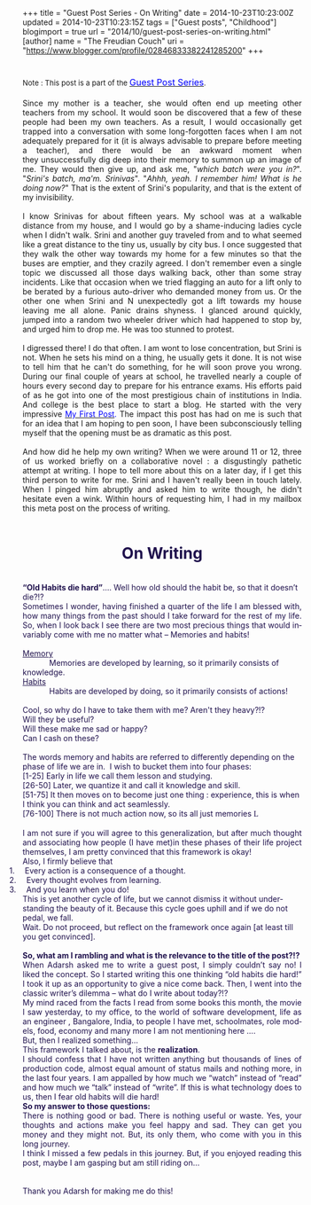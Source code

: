 +++
title = "Guest Post Series - On Writing"
date = 2014-10-23T10:23:00Z
updated = 2014-10-23T10:23:15Z
tags = ["Guest posts", "Childhood"]
blogimport = true 
url = "2014/10/guest-post-series-on-writing.html" 
[author]
	name = "The Freudian Couch"
	uri = "https://www.blogger.com/profile/02846833382241285200"
+++

<div dir="ltr" style="text-align: left;" trbidi="on">
<h1>
<span style="font-size: small; font-weight: normal;">Note : This post is a part of the&nbsp;</span><a href="http://adarsh89.blogspot.com/2014/09/guest-posts-series.html" style="font-size: medium; font-weight: normal;" target="_blank"><span style="color: blue;">Guest Post Series</span></a><span style="font-size: small; font-weight: normal;">.</span></h1>
<div>
<div style="text-align: justify;">
Since my mother is a teacher, she would often end up meeting other teachers from my school. It would soon be discovered that a few of these people had been my own teachers. As a result, I would occasionally get trapped into a conversation with some long-forgotten faces when I am not adequately prepared for it (it is always advisable to prepare before meeting a teacher), and there would be an awkward moment when they&nbsp;unsuccessfully&nbsp;dig deep into their memory to summon up an image of me. They would then give up, and ask me, "<i>which batch were you in?</i>". "<i>Srini's batch, ma'm. Srinivas</i>". "<i>Ahhh, yeah. I remember him! What is he doing now?</i>" That is the extent of Srini's popularity, and that is the extent of my invisibility.</div>
<div style="text-align: justify;">
<br /></div>
<div style="text-align: justify;">
I know Srinivas for about fifteen years. My school was at a walkable distance from my house, and I would go by a shame-inducing ladies cycle when I didn't walk. Srini and another guy traveled from and to what seemed like a great distance to the tiny us, usually by city bus. I once suggested that they walk the other way towards my home for a few minutes so that the buses are emptier, and they crazily agreed. I don't remember even a single topic we discussed all those days walking back, other than some stray incidents. Like that occasion when we tried flagging an auto for a lift only to be berated by a furious auto-driver who demanded money from us. Or the other one when Srini and N unexpectedly got a lift towards my house leaving me all alone. Panic drains shyness. I glanced around quickly, jumped into a random two wheeler driver which had happened to stop by, and urged him to drop me. He was too stunned to protest.</div>
<div style="text-align: justify;">
<br /></div>
<div style="text-align: justify;">
I digressed there! I do that often. I am wont to lose concentration, but Srini is not. When he sets his mind on a thing, he usually gets it done. It is not wise to tell him that he can't do something, for he will soon prove you wrong. During our final couple of years at school, he travelled nearly a couple of hours every second day to prepare for his entrance exams. His efforts paid of as he got into one of the most prestigious chain of institutions in India. And college is the best place to start a blog. He started with the very impressive <span style="color: blue;"><a href="http://nsrinivas89.blogspot.com/2009/09/my-first-post-every-time-i-open-my-pen.html" target="_blank"><span style="color: blue;">My First Post</span></a>. </span>The impact this post has had on me is such that for an idea that I am hoping to pen soon, I have been subconsciously telling myself that the opening must be as dramatic as this post.</div>
<div style="text-align: justify;">
<br /></div>
<div style="text-align: justify;">
And how did he help my own writing? When we were around 11 or 12, three of us worked briefly on a collaborative novel : a disgustingly pathetic attempt at writing. I hope to tell more about this on a later day, if I get this third person to write for me. Srini and I haven't really been in touch lately. When I pinged him abruptly and asked him to write though, he didn't hesitate even a wink. Within hours of requesting him, I had in my mailbox this meta post on the process of writing.</div>
</div>
<div class="MsoNormal">
<span style="color: #20124d;"></span><br />
<h1 style="text-align: center;">
<span style="color: #20124d;"><b><span lang="EN-US">On Writing</span></b></span></h1>
</div>
<div class="MsoNormal">
<span style="color: #20124d;"><b><span lang="EN-US"><br /></span></b></span></div>
<div class="MsoNormal">
<span style="color: #20124d;"><b><span lang="EN-US">“Old Habits die hard”</span></b><span lang="EN-US">…. Well how old should the habit be,
so that it doesn’t die?!?<o:p></o:p></span></span></div>
<div class="MsoNormal">
<div style="text-align: justify;">
<span lang="EN-US"><span style="color: #20124d;">Sometimes I
wonder, having finished a quarter of the life I am blessed with, how many
things from the past should I take forward for the rest of my life. So, when I
look back I see there are two most precious things that would invariably come
with me no matter what – Memories and habits!<o:p></o:p></span></span></div>
</div>
<div class="MsoNormal">
<b><span lang="EN-US"><span style="color: #20124d;"><br /></span></span></b>
<span lang="EN-US"><span style="color: #20124d;"><u>Memory</u><b><o:p></o:p></b></span></span></div>
<div class="MsoNormal" style="text-indent: 36.0pt;">
<span lang="EN-US"><span style="color: #20124d;">Memories are developed by learning, so it
primarily consists of knowledge. <o:p></o:p></span></span></div>
<div class="MsoNormal">
<span lang="EN-US"><span style="color: #20124d;"><u>Habits</u><b><o:p></o:p></b></span></span></div>
<div class="MsoNormal" style="text-indent: 36.0pt;">
<span lang="EN-US"><span style="color: #20124d;">Habits are developed by doing, so it primarily consists
of actions!<o:p></o:p></span></span></div>
<div class="MsoNormal">
<br /></div>
<div class="MsoNormal">
<span lang="EN-US"><span style="color: #20124d;">Cool, so
why do I have to take them with me?&nbsp;Aren't&nbsp;they heavy?!?<o:p></o:p></span></span></div>
<div class="MsoNormal">
<span lang="EN-US"><span style="color: #20124d;">Will they be useful?<o:p></o:p></span></span></div>
<div class="MsoNormal">
<span lang="EN-US"><span style="color: #20124d;">Will these make me sad or happy? <o:p></o:p></span></span></div>
<div class="MsoNormal">
<span lang="EN-US"><span style="color: #20124d;">Can I cash
on these?<o:p></o:p></span></span></div>
<div class="MsoNormal">
<br /></div>
<div class="MsoNormal">
<span lang="EN-US"><span style="color: #20124d;">The words
memory and habits are referred to differently depending on the phase of life we
are in.&nbsp; I wish to bucket them into four
phases:<o:p></o:p></span></span></div>
<div class="MsoNormal">
<span lang="EN-US"><span style="color: #20124d;">[1-25] Early
in life we call them lesson and studying. <o:p></o:p></span></span></div>
<div class="MsoNormal">
<span lang="EN-US"><span style="color: #20124d;">[26-50] Later,
we quantize it and call it knowledge and skill. <o:p></o:p></span></span></div>
<div class="MsoNormal">
<span lang="EN-US"><span style="color: #20124d;">[51-75] It
then moves on to become just one thing : experience, this is when I think you can
think and act seamlessly. <o:p></o:p></span></span></div>
<div class="MsoNormal">
<span style="color: #20124d;"><span lang="EN-US">[76-100]
There is not much action now, so its all just memories </span><span lang="EN-US" style="font-family: Wingdings; mso-ansi-language: EN-US; mso-ascii-font-family: Calibri; mso-ascii-theme-font: minor-latin; mso-char-type: symbol; mso-hansi-font-family: Calibri; mso-hansi-theme-font: minor-latin; mso-symbol-font-family: Wingdings;">L</span><span lang="EN-US"><o:p></o:p></span></span></div>
<div class="MsoNormal">
<br /></div>
<div class="MsoNormal">
<div style="text-align: justify;">
<span lang="EN-US"><span style="color: #20124d;">I am not
sure if you will agree to this generalization, but after much thought and
associating how people (I have met)in these phases of their life project themselves,
I am pretty convinced that this framework is okay! <o:p></o:p></span></span></div>
</div>
<div class="MsoNormal">
<span lang="EN-US"><span style="color: #20124d;">Also, I
firmly believe that <o:p></o:p></span></span></div>
<div class="MsoListParagraphCxSpFirst" style="mso-list: l0 level1 lfo1; text-indent: -18.0pt;">
<!--[if !supportLists]--><span style="color: #20124d;"><span lang="EN-US">1.<span style="font-size: 7pt; font-stretch: normal;">&nbsp;&nbsp;&nbsp;&nbsp;&nbsp;&nbsp; </span></span><!--[endif]--><span lang="EN-US">Every action is a consequence of a
thought. <o:p></o:p></span></span></div>
<div class="MsoListParagraphCxSpMiddle" style="mso-list: l0 level1 lfo1; text-indent: -18.0pt;">
<!--[if !supportLists]--><span style="color: #20124d;"><span lang="EN-US">2.<span style="font-size: 7pt; font-stretch: normal;">&nbsp;&nbsp;&nbsp;&nbsp;&nbsp;&nbsp; </span></span><!--[endif]--><span lang="EN-US">Every thought evolves from learning.
<o:p></o:p></span></span></div>
<div class="MsoListParagraphCxSpLast" style="mso-list: l0 level1 lfo1; text-indent: -18.0pt;">
<!--[if !supportLists]--><span style="color: #20124d;"><span lang="EN-US">3.<span style="font-size: 7pt; font-stretch: normal;">&nbsp;&nbsp;&nbsp;&nbsp;&nbsp;&nbsp; </span></span><!--[endif]--><span lang="EN-US">And you learn when you do!<o:p></o:p></span></span></div>
<div class="MsoNormal">
<span lang="EN-US"><span style="color: #20124d;">This is yet
another cycle of life, but we cannot dismiss it without understanding the
beauty of it. Because this cycle goes uphill and if we do not pedal, we fall. <o:p></o:p></span></span></div>
<div class="MsoNormal">
<span lang="EN-US"><span style="color: #20124d;">Wait. Do
not proceed, but reflect on the framework once again [at least till you get
convinced].<o:p></o:p></span></span></div>
<div class="MsoNormal">
<br /></div>
<div class="MsoNormal">
<b><span lang="EN-US"><span style="color: #20124d;">So, what am I rambling and what is the
relevance to the title of the post?!? <o:p></o:p></span></span></b></div>
<div class="MsoNormal">
<div style="text-align: justify;">
<span lang="EN-US"><span style="color: #20124d;">When Adarsh
asked me to write a guest post, I simply couldn’t say no! I liked the concept.
So I started writing this one thinking “old habits die hard!” I took it up as
an opportunity to give a nice come back. Then, I went into the classic writer’s
dilemma – what do I write about today?!? <o:p></o:p></span></span></div>
</div>
<div class="MsoNormal">
<div style="text-align: justify;">
<span lang="EN-US"><span style="color: #20124d;">My mind
raced from the facts I read from some books this month, the movie I saw
yesterday, to my office, to the world of software development, life as an
engineer , Bangalore, India, to people I have met, schoolmates, role models,
food, economy and many more I am not mentioning here ….<o:p></o:p></span></span></div>
</div>
<div class="MsoNormal">
<div style="text-align: justify;">
<span lang="EN-US"><span style="color: #20124d;">But, then I
realized something…<o:p></o:p></span></span></div>
</div>
<div class="MsoNormal">
<div style="text-align: justify;">
<span lang="EN-US"><span style="color: #20124d;">This framework I talked about, is the <b>realization</b>.<o:p></o:p></span></span></div>
</div>
<div class="MsoNormal">
<div style="text-align: justify;">
<span lang="EN-US"><span style="color: #20124d;">I should
confess that I have not written anything but thousands of lines of production
code, almost equal amount of status mails and nothing more, in the last four
years. I am appalled by how much we “watch” instead of “read” and how much we
“talk” instead of “write”. If this is what technology does to us, then I fear
old habits will die hard! <o:p></o:p></span></span></div>
</div>
<div class="MsoNormal">
<div style="text-align: justify;">
<b><span lang="EN-US"><span style="color: #20124d;">So my answer to those questions:<o:p></o:p></span></span></b></div>
</div>
<div class="MsoNormal">
<div style="text-align: justify;">
<span lang="EN-US"><span style="color: #20124d;">There is
nothing good or bad. There is nothing useful or waste. Yes, your thoughts and
actions make you feel happy and sad. They can get you money and they might not.
But, its only them, who come with you in this long journey.<o:p></o:p></span></span></div>
</div>
<div class="MsoNormal">
<div style="text-align: justify;">
<span lang="EN-US"><span style="color: #20124d;">I think I
missed a few pedals in this journey. But, if you enjoyed reading this post, maybe
I am gasping but am still riding on…<o:p></o:p></span></span></div>
</div>
<div class="MsoNormal">
<br /></div>
<br />
<div class="MsoNormal">
<span lang="EN-US"><span style="color: #20124d;">Thank you
Adarsh for making me do this!</span><o:p></o:p></span></div>
</div>

